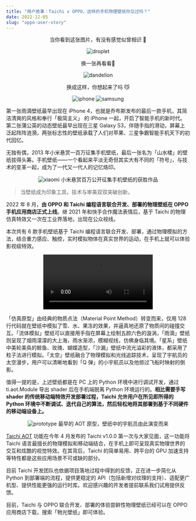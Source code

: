 ```yaml
---
title: "用户故事：Taichi x OPPO，这样的手机物理壁纸你见过吗？"
date: 2022-12-05
slug: "oppo-user-story"
---
```


<center>

当你看到这张图片，有没有感觉似曾相识 🤔

![droplet](./oppo_pics/droplet.jpeg)

换一张再看看👀

![dandelion](./oppo_pics/dandelion.jpeg)

换成这样，你想起来了吗 😼

![iphone](./oppo_pics/iphone.png)
![samsung](./oppo_pics/samsung.png)

</center>

第一张雨滴壁纸最早出现在 iPhone 4，也就是乔布斯发布的最后一款手机，其简洁清爽的风格和奉行「极简主义」 的 iPhone 一起，开启了智能手机的新时代。第二张蒲公英的动态壁纸最早出现在三星 Galaxy S3，伴随手指的滑动，屏幕上泛起阵阵涟漪，两张标志性的壁纸承载了人们对苹果、三星争霸智能手机天下的初代回忆。

无独有偶，2013 年小米悬赏一百万征集手机壁纸，最后一张名为「山水楼」的壁纸拔得头筹。手机壁纸——一个看起来平淡无奇但其实大有不同的「符号」，与技术的变革一起，成为了一代又一代人的记忆烙印。

<center>

![xiaomi](./oppo_pics/xiaomi.png)
小米悬赏百万公开征集手机壁纸的获胜作品
</center>

>当壁纸成为印象工具，技术与审美双双突破创新。

2022 年 8 月，**由 OPPO 和 Taichi 编程语言联合开发、部署的物理壁纸在 OPPO 手机应用商店正式上线**。继 2021 年和快手合作魔法表情后，基于 Taichi 的物理仿真特效又一次在工业界落地，出现在公众视线。

本次共有 6 款手机壁纸基于 Taichi 编程语言联合开发、部署，通过物理模拟的方法，结合重力感应、触控，实时模拟物体在真实世界的运动，在手机上就可以体验影视级特效。

<p align="center">
<video src="/video/oppo.mp4" controls></video>
</p>

「仿真原型」由经典的物质点法（Material Point Method）转变而来，仅用 128 行代码就在壁纸中模拟了雪、水、果冻的效果，并逼真地还原了物质间的碰撞交互。「流体模拟」壁纸可以直接用手指在屏幕上绘制五颜六色的漩涡，「雨滴」壁纸则呈现了烟雨濛濛的大上海，雨水渐浓，模糊视线，仿佛身临其境。「星系」壁纸中美轮美奂的鲸鱼、玫瑰、蝴蝶造型，「沙漏」壁纸中流光溢彩的液体，都采用了粒子法进行模拟。「太空」壁纸融合了物理模拟和光线追踪技术，呈现了宇航员的太空漫步，用户可以清晰地看到「Q 弹」的小宇航员以及他掠过飞船时映射的倒影。

值得一提的是，上述壁纸都是在 PC 上的 Python 环境中进行调试开发，通过 ti.aot.Module 导出 shader 后在手机端脱离 Python 环境运行的。**相比需要手写 shader 的传统移动端特效开发部署过程，Taichi 允许用户在所见即所得的 Python 环境中不断调试、迭代自己的算法，然后轻松地将其部署到基于不同硬件的移动端设备上。**

<center>

![prototype](./oppo_pics/AOT_prototype.png)
最早的 AOT 原型，壁纸中的宇航员由此演变而来
</center>

[Taichi AOT](https://docs.taichi-lang.org/blog/taichi-aot-the-solution-for-deploying-kernels-in-mobile-devices) 功能在今年 4 月发布的 Taichi v1.0.0 第一次与大家见面，这一功能将 Taichi 语言最擅长的物理模拟和移动端结合，在手机上即可呈现真实物理世界的交互和炫酷的视觉特效。在其背后，Taichi 的简单易用、跨平台的 GPU 加速支持等特性都是这些应用场景不可或缺的部分。

目前 Taichi 开发团队也依据项目落地过程中得到的反馈，正在进一步简化从 Python 到部署端的流程，提供更稳定的 API（包括新增对纹理的支持）、适配更广机型、提供性能更强的运行时库。欢迎感兴趣的开发者提前联系我们试用提供反馈。

目前，Taichi 与 OPPO 联合开发、部署的体验尝鲜性物理壁纸已经可以在 OPPO 应用商店下载，搜索「物光壁纸」即可体验。
